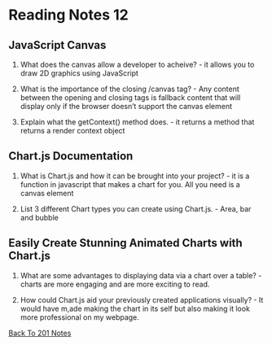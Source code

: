 # Reading Notes 12

## JavaScript Canvas

1. What does the canvas allow a developer to acheive? - it allows you to draw 2D graphics using JavaScript

2. What is the importance of the closing /canvas tag? - Any content between the opening and closing tags is fallback content that will display only if the browser doesn’t support the canvas element

3. Explain what the getContext() method does. - it returns a method that returns a render context object

## Chart.js Documentation

1. What is Chart.js and how it can be brought into your project? - it is a function in javascript that makes a chart for you. All you need is a canvas element

2. List 3 different Chart types you can create using Chart.js. - Area, bar and bubble

## Easily Create Stunning Animated Charts with Chart.js

1. What are some advantages to displaying data via a chart over a table? - charts are more engaging and are more exciting to read.

2. How could Chart.js aid your previously created applications visually? - It would have m,ade making the chart in its self but also making it look more professional on my webpage.

[Back To 201 Notes](https://stevenrej.github.io/reading-notes/readingnotes201main)
